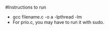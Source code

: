 #Instructions to run

* gcc filename.c -o a -lpthread -lm
* For prio.c, you may have to run it with sudo.
